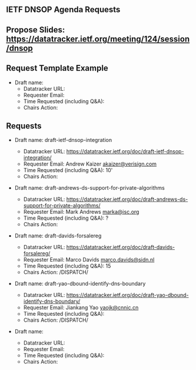## IETF DNSOP Agenda Requests

## Propose Slides: https://datatracker.ietf.org/meeting/124/session/dnsop

## Request Template Example

*   Draft name:
    - Datatracker URL:
    - Requester Email:
    - Time Requested (including Q&A):
    - Chairs Action:

## Requests

*   Draft name: draft-ietf-dnsop-integration
    - Datatracker URL: https://datatracker.ietf.org/doc/draft-ietf-dnsop-integration/
    - Requester Email: Andrew Kaizer <akaizer@verisign.com>
    - Time Requested (including Q&A): 10'
    - Chairs Action:

*   Draft name: draft-andrews-ds-support-for-private-algorithms
    - Datatracker URL: https://datatracker.ietf.org/doc/draft-andrews-ds-support-for-private-algorithms/
    - Requester Email: Mark Andrews <marka@isc.org>
    - Time Requested (including Q&A): ?
    - Chairs Action:

*   Draft name: draft-davids-forsalereg
    - Datatracker URL: https://datatracker.ietf.org/doc/draft-davids-forsalereg/
    - Requester Email: Marco Davids <marco.davids@sidn.nl>
    - Time Requested (including Q&A): 15
    - Chairs Action: /DISPATCH/

*   Draft name: draft-yao-dbound-identify-dns-boundary
    - Datatracker URL: https://datatracker.ietf.org/doc/draft-yao-dbound-identify-dns-boundary/
    - Requester Email: Jiankang Yao <yaojk@cnnic.cn>
    - Time Requested (including Q&A):
    - Chairs Action: /DISPATCH/

*   Draft name:
    - Datatracker URL:
    - Requester Email:
    - Time Requested (including Q&A):
    - Chairs Action:

